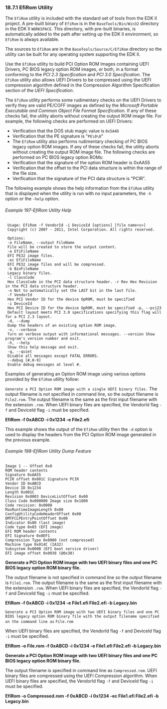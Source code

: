 <!--- @file
  18.7.1 EfiRom Utility

  Copyright (c) 2012-2018, Intel Corporation. All rights reserved.<BR>

  Redistribution and use in source (original document form) and 'compiled'
  forms (converted to PDF, epub, HTML and other formats) with or without
  modification, are permitted provided that the following conditions are met:

  1) Redistributions of source code (original document form) must retain the
     above copyright notice, this list of conditions and the following
     disclaimer as the first lines of this file unmodified.

  2) Redistributions in compiled form (transformed to other DTDs, converted to
     PDF, epub, HTML and other formats) must reproduce the above copyright
     notice, this list of conditions and the following disclaimer in the
     documentation and/or other materials provided with the distribution.

  THIS DOCUMENTATION IS PROVIDED BY TIANOCORE PROJECT "AS IS" AND ANY EXPRESS OR
  IMPLIED WARRANTIES, INCLUDING, BUT NOT LIMITED TO, THE IMPLIED WARRANTIES OF
  MERCHANTABILITY AND FITNESS FOR A PARTICULAR PURPOSE ARE DISCLAIMED. IN NO
  EVENT SHALL TIANOCORE PROJECT  BE LIABLE FOR ANY DIRECT, INDIRECT, INCIDENTAL,
  SPECIAL, EXEMPLARY, OR CONSEQUENTIAL DAMAGES (INCLUDING, BUT NOT LIMITED TO,
  PROCUREMENT OF SUBSTITUTE GOODS OR SERVICES; LOSS OF USE, DATA, OR PROFITS;
  OR BUSINESS INTERRUPTION) HOWEVER CAUSED AND ON ANY THEORY OF LIABILITY,
  WHETHER IN CONTRACT, STRICT LIABILITY, OR TORT (INCLUDING NEGLIGENCE OR
  OTHERWISE) ARISING IN ANY WAY OUT OF THE USE OF THIS DOCUMENTATION, EVEN IF
  ADVISED OF THE POSSIBILITY OF SUCH DAMAGE.

-->

### 18.7.1 EfiRom Utility

The `EfiRom` utility is included with the standard set of tools from the EDK II
project. A pre-built binary of `EfiRom` is in the `BaseTools/Bin/Win32`
directory in the EDK II `WORKSPACE`. This directory, with pre-built binaries,
is automatically added to the path after setting up the EDK II environment, so
`EfiRom` is always available.

The sources to `EfiRom` are in the `BaseTools/Source/C/EfiRom` directory so the
utility can be built for any operating system supporting the EDK II.

Use the `EfiRom` utility to build PCI Option ROM Images containing UEFI
Drivers, PC BIOS legacy option ROM images, or both, in a format conforming to the _PCI 2.3
Specification_ and _PCI 3.0 Specification_. The `EfiRom` utility also allows
UEFI Drivers to be compressed using the UEFI compression algorithm defined in
the Compression Algorithm Specification section of the _UEFI Specification_.

The `EfiRom` utility performs some rudimentary checks on the UEFI Drivers to
verify they are valid PE/COFF images as defined by the _Microsoft Portable
Executable and Common Object File Format Specification_. If any of these checks
fail, the utility aborts without creating the output ROM image file. For
example, the following checks are performed on UEFI Drivers:
* Verification that the DOS stub magic value is `0x5A4D`
* Verification that the PE signature is "`PE\0\0`"
* The `EfiRom` utility also performs rudimentary checking of PC BIOS legacy
  option ROM images. If any of these checks fail, the utility aborts without
  creating the output ROM image file. The following checks are performed on PC
  BIOS legacy option ROMs:
* Verification that the signature of the option ROM header is 0xAA55
* Verification that the offset to the PCI data structure is within the range of
  the file size.
* Verification that the signature of the PCI data structure is "PCIR".

The following example shows the help information from the `EfiRom` utility that is displayed
when the utility is run with no input parameters, the `-h` option or the
`-help` option.

###### Example 197-EfiRom Utility Help

```
 Usage: EfiRom -f VendorId -i DeviceId [options] [file name<s>]
 Copyright (c) 2007 - 2011, Intel Corporation. All rights reserved.

 Options:
 -o FileName, --output FileName
 File will be created to store the output content.
 -e EfiFileName
 EFI PE32 image files.
 -ec EfiFileName
 EFI PE32 image files and will be compressed.
 -b BinFileName
 Legacy binary files.
 -l ClassCode
 Hex ClassCode in the PCI data structure header. -r Rev Hex Revision in the PCI data structure header.
 -n Not to automatically set the LAST bit in the last file.
 -f VendorId
 Hex PCI Vendor ID for the device OpROM, must be specified
 -i DeviceId
 Hex PCI Device ID for the device OpROM, must be specified -p, --pci23
 Default layout meets PCI 3.0 specifications specifying this flag will for a PCI 2.3 layout.
 -d, --dump
 Dump the headers of an existing option ROM image.
 -v, --verbose
 Turn on verbose output with informational messages. --version Show program's version number and exit.
 -h, --help
 Show this help message and exit.
 -q, --quiet
 Disable all messages except FATAL ERRORS.
 --debug [#,0-9]
 Enable debug messages at level #.
```

Examples of generating an Option ROM image using various options provided by
the `EfiRom` utility follow:

`Generate a PCI Option ROM image with a single UEFI binary files.` The output
filename is not specified in command line, so the output filename is
`File2.rom`. The output filename is the same as the first input filename with
the extension `.rom`. When UEFI binary files are specified, the VendorId flag
`-f` and DeviceId flag `-i` must be specified.

**EfiRom -f 0xABCD -i 0x1234 -e File2.efi**

This example shows the output of the `EfiRom` utility then the `-d` option is
used to display the headers from the PCI Option ROM image generated in the
previous example.

###### Example 198-EfiRom Utility Dump Feature

```
Image 1 -- Offset 0x0
ROM header contents
Signature 0xAA55
PCIR offset 0x001C Signature PCIR
Vendor ID 0xABCD
Device ID 0x1234
Length 0x001C
Revision 0x0003 DeviceListOffset 0x00
Class Code 0x000000 Image size 0x1800
Code revision: 0x0000
MaxRuntimeImageLength 0x00
ConfigUtilityCodeHeaderOffset 0x00
DMTFCLPEntryPointOffset 0x00
Indicator 0x80 (last image)
Code type 0x03 (EFI image)
EFI ROM header contents
EFI Signature 0x0EF1
Compression Type 0x0000 (not compressed)
Machine type 0x014C (IA32)
Subsystem 0x000B (EFI boot service driver)
EFI image offset 0x0038 (@0x38)
```

**Generate a PCI Option ROM image with two UEFI binary files and one PC BIOS
legacy option ROM binary file.**

The output filename is not specified in command line so the output filename is
`File1.rom`. The output filename is the same as the first input filename with
the extension `.rom`. When UEFI binary files are specified, the VendorId flag
`-f` and DeviceId flag `-i` must be specified.

**EfiRom -f 0xABCD -i 0x1234 -e File1.efi File2.efi -b Legacy.bin**

`Generate a PCI Option ROM image with two UEFI binary files and one PC BIOS legacy option ROM binary file with the output filename specified on the command line as` `File.rom`

When UEFI binary files are specified, the VendorId flag `-f` and DeviceId flag
`-i` must be specified.

**EfiRom -o File.rom -f 0xABCD -i 0x1234 -e File1.efi File2.efi -b Legacy.bin**

**Generate a PCI Option ROM image with two UEFI binary files and one PC BIOS
legacy option ROM binary file.**

The output filename is specified in command line as `Compressed.rom`. UEFI
binary files are compressed using the UEFI Compression algorithm. When UEFI
binary files are specified, the VendorId flag `-f` and DeviceId flag `-i` must
be specified.

**EfiRom -o Compressed.rom -f 0xABCD -i 0x1234 -ec File1.efi File2.efi -b
Legacy.bin**

